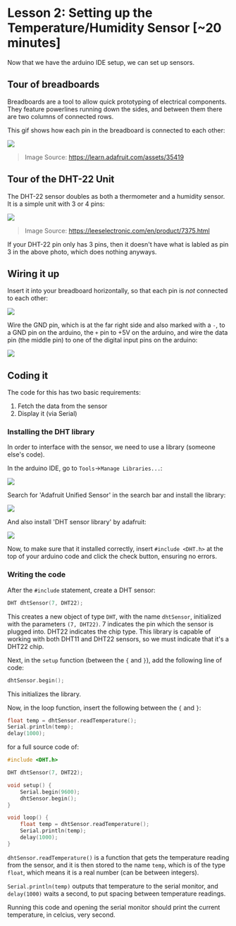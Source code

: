 # Lesson 2: Setting up the Temperature/Humidity Sensor [~20 minutes]

Now that we have the arduino IDE setup, we can set up sensors.

## Tour of breadboards

Breadboards are a tool to allow quick prototyping of electrical components.
They feature powerlines running down the sides, and between them there are
two columns of connected rows.

This gif shows how each pin in the breadboard is connected to each other:

![](BreadBoard.gif)
> Image Source: https://learn.adafruit.com/assets/35419

## Tour of the DHT-22 Unit


The DHT-22 sensor doubles as both a thermometer and a humidity sensor.
It is a simple unit with 3 or 4 pins:

![](DHT22.jpg)
> Image Source: https://leeselectronic.com/en/product/7375.html

If your DHT-22 pin only has 3 pins, then it doesn't have what is labled as
pin 3 in the above photo, which does nothing anyways.

## Wiring it up

Insert it into your breadboard horizontally, so that each pin is *not*
connected to each other:

![](DHT22BB.jpg)

Wire the GND pin, which is at the far right side and also marked
with a `-`, to a GND pin on the arduino, the `+` pin to +5V on the arduino,
and wire the data pin (the middle pin) to one of the digital input pins
on the arduino:

![](DHT22-wired.jpg)

## Coding it

The code for this has two basic requirements:

1. Fetch the data from the sensor
2. Display it (via Serial)

### Installing the DHT library

In order to interface with the sensor, we need to use a library
(someone else's code).

In the arduino IDE, go to `Tools`->`Manage Libraries...`:

![](ManageLibs.png)

Search for 'Adafruit Unified Sensor' in the search bar and install the library:

![](AdafruitUnified.png)

And also install 'DHT sensor library' by adafruit:

![](DHTLib.png)

Now, to make sure that it installed correctly, insert `#include <DHT.h>`
at the top of your arduino code and click the check button, ensuring no errors.

### Writing the code

After the `#include` statement, create a DHT sensor:

```C++
DHT dhtSensor(7, DHT22);
```

This creates a new object of type `DHT`, with the name `dhtSensor`, initialized with
the parameters `(7, DHT22)`. 7 indicates the pin which the sensor is plugged into.
DHT22 indicates the chip type. This library is capable of working with both DHT11
and DHT22 sensors, so we must indicate that it's a DHT22 chip.

Next, in the `setup` function (between the `{` and `}`), add the following line of code:

```C++
dhtSensor.begin();
```

This initializes the library.

Now, in the loop function, insert the following between the `{` and `}`:

```C++
float temp = dhtSensor.readTemperature();
Serial.println(temp);
delay(1000);
```

for a full source code of:

```C++
#include <DHT.h>

DHT dhtSensor(7, DHT22);

void setup() {
    Serial.begin(9600);
    dhtSensor.begin();
}

void loop() {
    float temp = dhtSensor.readTemperature();
    Serial.println(temp);
    delay(1000);
}
```

`dhtSensor.readTemperature()` is a function that gets the
temperature reading from the sensor, and it is then stored to
the name `temp`, which is of the type `float`, which means
it is a real number (can be between integers).

`Serial.println(temp)` outputs that temperature to the serial monitor,
and `delay(1000)` waits a second, to put spacing between temperature readings.

Running this code and opening the serial monitor should print the current temperature,
in celcius, very second.
